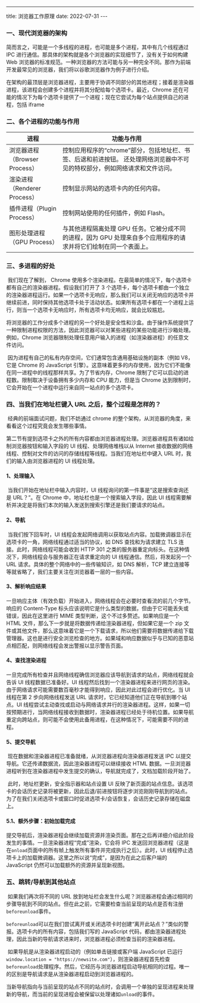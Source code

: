 ---

title: 浏览器工作原理
date: 2022-07-31
---​

### 一、现代浏览器的架构

​ 简而言之，可能是一个多线程的进程，也可能是多个进程，其中有几个线程通过 IPC 进行通信。那具体的架构就是各个浏览器的实现细节了，没有关于如何构建 Web 浏览器的标准规范。一种浏览器的方法可能与另一种完全不同。那作为前端开发最常见的浏览器，我们将以谷歌浏览器作为例子进行介绍。

​ 在架构的最顶层是浏览器进程，主要用于协调不同部分的其他进程；接着是渲染器进程，该进程会创建多个进程并将其分配给每个选项卡。最近，Chrome 还在可能的情况下为每个选项卡提供了一个进程；现在它尝试为每个站点提供自己的进程，包括 iframe

### 二、各个进程的功能与作用

| 进程                          | 功能与作用                                                                                                                  |
| ----------------------------- | --------------------------------------------------------------------------------------------------------------------------- |
| 浏览器进程（Browser Process） | 控制应用程序的“chrome”部分，包括地址栏、书签、后退和前进按钮。 还处理网络浏览器中不可见的特权部分，例如网络请求和文件访问。 |
| 渲染进程（Renderer Process）  | 控制显示网站的选项卡内的任何内容。                                                                                          |
| 插件进程（Plugin Process）    | 控制网站使用的任何插件，例如 Flash。                                                                                        |
| 图形处理进程（GPU Process）   | 与其他进程隔离处理 GPU 任务。它被分成不同的进程，因为 GPU 处理来自多个应用程序的请求并将它们绘制在同一个表面上。            |

### 三、多进程的好处

​ 我们现在了解到， Chrome 使用多个渲染进程。在最简单的情况下，每个选项卡都有自己的渲染器进程。假设我们打开了 3 个选项卡，每个选项卡都由一个独立的渲染器进程运行。如果一个选项卡无响应，那么我们可以关闭无响应的选项卡并继续前进，同时保持其他选项卡处于活动状态。如果所有选项卡都在一个进程上运行，则当一个选项卡无响应时，所有选项卡均无响应，就会比较尴尬。

​ 将浏览器的工作分成多个进程的另一个好处是安全性和沙盒。由于操作系统提供了一种限制进程权限的方法，因此浏览器可以对某些进程的某些功能进行沙箱处理。例如，Chrome 浏览器限制处理任意用户输入的进程（如渲染器进程）的任意文件访问。

​ 因为进程有自己的私有内存空间，它们通常包含通用基础设施的副本（例如 V8，它是 Chrome 的 JavaScript 引擎）。这意味着更多的内存使用，因为它们不能像在同一进程中的线程那样共享。为了节省内存，Chrome 限制了它可以启动的进程数。限制取决于设备拥有多少内存和 CPU 能力，但是当 Chrome 达到限制时，它会开始在一个进程中运行来自同一站点的多个选项卡。

### 四、当我们在地址栏键入 URL 之后，整个过程是怎样的？

​ 经典的前端面试问题，我们不妨通过 chrome 的整个架构，从浏览器的角度，来看看这个过程究竟会发生哪些事情。

​ 第二节有提到选项卡之外的所有内容都由浏览器进程处理。浏览器进程具有诸如绘制浏览器按钮和输入字段的 UI 线程、处理网络堆栈以从 Internet 接收数据的网络线程、控制对文件的访问的存储线程等线程。当我们在地址栏中键入 URL 时，我们的输入由浏览器进程的 UI 线程处理。

#### 1、处理输入

​ 当我们开始在地址栏中输入内容时，UI 线程询问的第一件事是“这是搜索查询还是 URL？”。在 Chrome 中，地址栏也是一个搜索输入字段，因此 UI 线程需要解析并决定是将我们本次的输入发送到搜索引擎还是我们要请求的站点。

#### 2、导航

​ 当我们按下回车时，UI 线程会发起网络调用以获取站点内容。加载微调器显示在选项卡的一角，网络线程通过适当的协议，如 DNS 查找和为请求建立 TLS 连接。此时，网络线程可能会收到 HTTP 301 之类的服务器重定向标头。在这种情况下，网络线程会与服务器正在请求重定向的 UI 线程通信。然后，将发起另一个 URL 请求。具体的整个网络中的一些传输知识，如 DNS 解析，TCP 建立连接等等就省略了，我们主要关注在浏览器着一层的一些内容。

#### 3、解析响应结果

​ 一旦响应主体（有效负载）开始进入，网络线程会在必要时查看流的前几个字节。响应的 Content-Type 标头应该说明它是什么类型的数据，但由于它可能丢失或错误，因此在这里进行 MIME 类型判断，这个不过多赘述。如果响应是一个 HTML 文件，那么下一步就是将数据传递给渲染器进程，但如果它是一个 zip 文件或其他文件，那么这意味着它是一个下载请求，所以他们需要将数据传递给下载管理器。这也是进行安全浏览检查的地方。如果域和响应数据似乎与已知的恶意站点相匹配，则网络线程会发出警报以显示警告页面。

#### 4、查找渲染进程

​ 一旦完成所有检查并且网络线程确信浏览器应该导航到请求的站点，网络线程就会告诉 UI 线程数据已准备好。UI 线程然后找到一个渲染器进程来进行网页的渲染。由于网络请求可能需要数百毫秒才能得到响应，因此对此过程会进行优化。当 UI 线程在第 2 步向网络线程发送 URL 请求时，它已经知道他们正在导航到哪个站点。UI 线程尝试主动查找或启动与网络请求并行的渲染器进程。这样，如果一切按预期进行，当网络线程接收到数据时，渲染器进程已经处于待机位置。如果导航重定向跨站点，则可能不会使用此备用进程，在这种情况下，可能需要不同的进程。

#### 5、提交导航

​ 现在数据和渲染器进程已准备就绪，从浏览器进程向渲染器进程发送 IPC 以提交导航。它还传递数据流，因此渲染器进程可以继续接收 HTML 数据。一旦浏览器进程听到在渲染器进程中发生提交的确认，导航就完成了，文档加载阶段开始了。

​ 此时，地址栏更新，安全指示器和站点设置 UI 反映了新页面的站点信息。该选项卡的会话历史记录将被更新，因此后退/前进按钮将逐步浏览刚刚导航到的站点。为了在我们关闭选项卡或窗口时促进选项卡/会话恢复，会话历史记录存储在磁盘上。

#### 5.1、额外步骤：初始加载完成

​ 提交导航后，渲染器进程会继续加载资源并渲染页面。那在之后再详细介绍此阶段发生的事情。一旦渲染器进程“完成”渲染，它会将 IPC 发送回浏览器进程（这是在`onload`页面中的所有帧上触发所有事件并完成执行之后）。此时，UI 线程停止选项卡上的加载微调器。这里之所以说“完成”，是因为在此之后客户端的 JavaScript 仍然可以加载额外的资源并呈现新视图。

### 五、跳转/导航到其他站点

​ 如果我们再次将不同的 URL 放到地址栏会发生什么呢？浏览器进程会通过相同的步骤导航到不同的站点。但在此之前，它需要检查当前呈现的站点是否有注册`beforeunload`事件。

​ `beforeunload`可以在我们尝试离开或关闭选项卡时创建“离开此站点？”类似的警报。选项卡内的所有内容，包括我们写的 JavaScript 代码，都由渲染器进程处理，因此当新的导航请求进来时，浏览器进程必须检查当前的渲染器进程。

​ 如果导航是从渲染器进程启动的（例如单击链接或客户端 JavaScript 已运行`window.location = "https://newsite.com"`），则渲染器进程首先检查`beforeunload`处理程序。然后，它经历与浏览器进程启动导航相同的过程。唯一的区别是导航请求是从渲染器进程启动到浏览器进程的。

​ 当新导航指向与当前呈现的站点不同的站点时，会调用一个单独的呈现进程来处理新的导航，而当前的呈现进程会被保留以处理诸如`unload`的事件。
